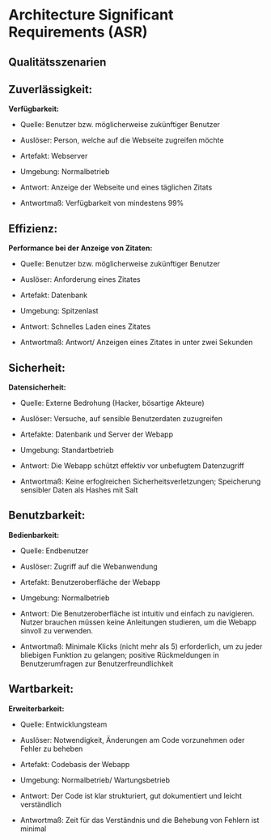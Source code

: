 # Architecture Significant Requirements (ASR)

## Qualitätsszenarien

## Zuverlässigkeit:

**Verfügbarkeit:**

- Quelle: Benutzer bzw. möglicherweise zukünftiger Benutzer

- Auslöser: Person, welche auf die Webseite zugreifen möchte

- Artefakt: Webserver

- Umgebung: Normalbetrieb

- Antwort: Anzeige der Webseite und eines täglichen Zitats

- Antwortmaß: Verfügbarkeit von mindestens 99%

## Effizienz:

**Performance bei der Anzeige von Zitaten:**

- Quelle: Benutzer bzw. möglicherweise zukünftiger Benutzer

- Auslöser: Anforderung eines Zitates

- Artefakt: Datenbank

- Umgebung: Spitzenlast

- Antwort: Schnelles Laden eines Zitates

- Antwortmaß: Antwort/ Anzeigen eines Zitates in unter zwei Sekunden

## Sicherheit:

**Datensicherheit:**

- Quelle: Externe Bedrohung (Hacker, bösartige Akteure)

- Auslöser: Versuche, auf sensible Benutzerdaten zuzugreifen

- Artefakte: Datenbank und Server der Webapp

- Umgebung: Standartbetrieb

- Antwort: Die Webapp schützt effektiv vor unbefugtem Datenzugriff

- Antwortmaß: Keine erfoglreichen Sicherheitsverletzungen; Speicherung sensibler Daten als Hashes mit Salt

## Benutzbarkeit:

**Bedienbarkeit:**

- Quelle: Endbenutzer

- Auslöser: Zugriff auf die Webanwendung

- Artefakt: Benutzeroberfläche der Webapp

- Umgebung: Normalbetrieb

- Antwort: Die Benutzeroberfläche ist intuitiv und einfach zu navigieren. Nutzer brauchen müssen keine Anleitungen studieren, um die Webapp sinvoll zu verwenden.

- Antwortmaß: Minimale Klicks (nicht mehr als 5) erforderlich, um zu jeder bliebigen Funktion zu gelangen; positive Rückmeldungen in Benutzerumfragen zur Benutzerfreundlichkeit

## Wartbarkeit:

**Erweiterbarkeit:**

- Quelle: Entwicklungsteam

- Auslöser: Notwendigkeit, Änderungen am Code vorzunehmen oder Fehler zu beheben

- Artefakt: Codebasis der Webapp

- Umgebung: Normalbetrieb/ Wartungsbetrieb

- Antwort: Der Code ist klar strukturiert, gut dokumentiert und leicht verständlich

- Antwortmaß: Zeit für das Verständnis und die Behebung von Fehlern ist minimal

